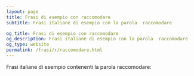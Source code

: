 ```yaml
---
layout: page
title: Frasi di esempio con raccomodare 
subtitle: Frasi italiane di esempio con la parola  raccomodare

og_title: Frasi di esempio con raccomodare 
og_description: Frasi italiane di esempio con la parola  raccomodare
og_type: website
permalink: /frasi/r/raccomodare.html
---
```


Frasi italiane di esempio contenenti la parola raccomodare:


